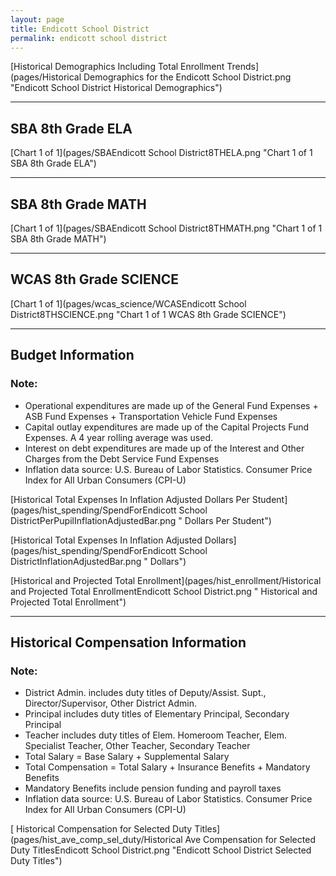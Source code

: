 ```yaml
---
layout: page
title: Endicott School District
permalink: endicott school district
---
```



[Historical Demographics Including Total Enrollment Trends](pages/Historical Demographics for the Endicott School District.png "Endicott School District Historical Demographics")

___

## SBA 8th Grade ELA

[Chart 1 of 1](pages/SBAEndicott School District8THELA.png "Chart 1 of 1 SBA 8th Grade ELA")


___

## SBA 8th Grade MATH

[Chart 1 of 1](pages/SBAEndicott School District8THMATH.png "Chart 1 of 1 SBA 8th Grade MATH")


___

## WCAS 8th Grade SCIENCE

[Chart 1 of 1](pages/wcas_science/WCASEndicott School District8THSCIENCE.png "Chart 1 of 1 WCAS 8th Grade SCIENCE")


___

## Budget Information
### Note:
- Operational expenditures are made up of the General Fund Expenses + ASB Fund Expenses + Transportation Vehicle Fund Expenses
- Capital outlay expenditures are made up of the Capital Projects Fund Expenses. A 4 year rolling average was used.
- Interest on debt expenditures are made up of the Interest and Other Charges from the Debt Service Fund Expenses
- Inflation data source: U.S. Bureau of Labor Statistics. Consumer Price Index for All Urban Consumers (CPI-U)

[Historical Total Expenses In Inflation Adjusted Dollars Per Student](pages/hist_spending/SpendForEndicott School DistrictPerPupilInflationAdjustedBar.png " Dollars Per Student")

[Historical Total Expenses In Inflation Adjusted Dollars](pages/hist_spending/SpendForEndicott School DistrictInflationAdjustedBar.png " Dollars")

[Historical and Projected Total Enrollment](pages/hist_enrollment/Historical and Projected Total EnrollmentEndicott School District.png " Historical and Projected Total Enrollment")


___

## Historical Compensation Information
### Note:
- District Admin. includes duty titles of Deputy/Assist. Supt., Director/Supervisor, Other District Admin.
- Principal includes duty titles of Elementary Principal, Secondary Principal
- Teacher includes duty titles of Elem. Homeroom Teacher, Elem. Specialist Teacher, Other Teacher, Secondary Teacher
- Total Salary = Base Salary + Supplemental Salary
- Total Compensation = Total Salary + Insurance Benefits + Mandatory Benefits
- Mandatory Benefits include pension funding and payroll taxes
- Inflation data source: U.S. Bureau of Labor Statistics. Consumer Price Index for All Urban Consumers (CPI-U)

[ Historical Compensation for Selected Duty Titles](pages/hist_ave_comp_sel_duty/Historical Ave Compensation for Selected Duty TitlesEndicott School District.png "Endicott School District Selected Duty Titles")

